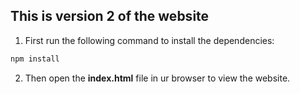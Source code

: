 ## This is version 2 of the website

1. First run the following command to install the dependencies:

```bash
npm install
```

2. Then open the **index.html** file in ur browser to view the website.
